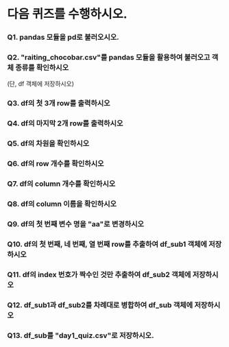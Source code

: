 # 다음 퀴즈를 수행하시오.

### Q1. pandas 모듈을 pd로 불러오시오.

### Q2. "raiting_chocobar.csv"를 pandas 모듈을 활용하여 불러오고 객체 종류를 확인하시오
(단, df 객체에 저장하시오)

### Q3. df의 첫 3개 row를 출력하시오

### Q4. df의 마지막 2개 row를 출력하시오

### Q5. df의 차원을 확인하시오

### Q6. df의 row 개수를 확인하시오

### Q7. df의 column 개수를 확인하시오

### Q8. df의 column 이름을 확인하시오

### Q9. df의 첫 번째 변수 명을 "aa"로 변경하시오
 
### Q10. df의 첫 번째, 네 번째, 열 번째 row를 추출하여 df_sub1 객체에 저장하시오

### Q11. df의 index 번호가 짝수인 것만 추출하여 df_sub2 객체에 저장하시오

### Q12. df_sub1과 df_sub2를 차례대로 병합하여 df_sub 객체에 저장하시오

### Q13. df_sub를 "day1_quiz.csv"로 저장하시오.

